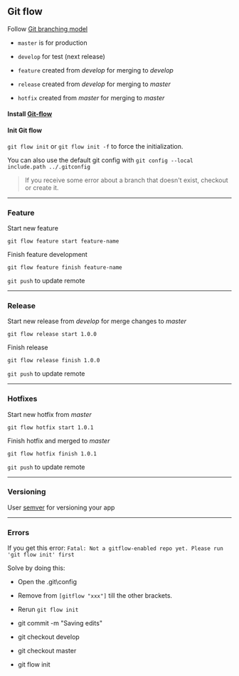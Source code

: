 ## Git flow

Follow [Git branching model](https://nvie.com/posts/a-successful-git-branching-model/)

- `master` is for production
- `develop` for test (next release)


- `feature` created from _develop_ for merging to _develop_
- `release` created from _develop_ for merging to _master_
- `hotfix` created from _master_ for merging to _master_

#### Install [Git-flow](https://github.com/petervanderdoes/gitflow-avh/wiki/Installation)

#### Init Git flow

`git flow init` or `git flow init -f` to force the initialization.

You can also use the default git config with `git config --local include.path ../.gitconfig`

> If you receive some error about a branch that doesn't exist, checkout or create it.
---

### Feature

Start new feature

`git flow feature start feature-name`

Finish feature development

`git flow feature finish feature-name`

`git push` to update remote

---

### Release

Start new release from _develop_ for merge changes to _master_

`git flow release start 1.0.0`

Finish release

`git flow release finish 1.0.0`

`git push` to update remote

---

### Hotfixes

Start new hotfix from _master_

`git flow hotfix start 1.0.1`

Finish hotfix and merged to _master_

`git flow hotfix finish 1.0.1`

`git push` to update remote

---

### Versioning

User [semver](https://semver.org/) for versioning your app

---

### Errors

If you get this error:
`Fatal: Not a gitflow-enabled repo yet. Please run 'git flow init' first`

Solve by doing this:

- Open the .git\config
- Remove from `[gitflow "xxx"]` till the other brackets.
- Rerun `git flow init`

- git commit -m "Saving edits"
- git checkout develop
- git checkout master
- git flow init

